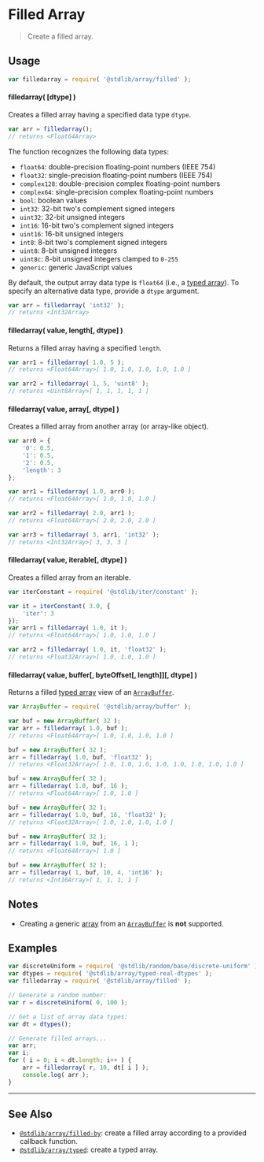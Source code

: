 <!--

@license Apache-2.0

Copyright (c) 2024 The Stdlib Authors.

Licensed under the Apache License, Version 2.0 (the "License");
you may not use this file except in compliance with the License.
You may obtain a copy of the License at

   http://www.apache.org/licenses/LICENSE-2.0

Unless required by applicable law or agreed to in writing, software
distributed under the License is distributed on an "AS IS" BASIS,
WITHOUT WARRANTIES OR CONDITIONS OF ANY KIND, either express or implied.
See the License for the specific language governing permissions and
limitations under the License.

-->

# Filled Array

> Create a filled array.

<!-- Section to include introductory text. Make sure to keep an empty line after the intro `section` element and another before the `/section` close. -->

<section class="intro">

</section>

<!-- /.intro -->

<!-- Package usage documentation. -->

<section class="usage">

## Usage

```javascript
var filledarray = require( '@stdlib/array/filled' );
```

#### filledarray( \[dtype] )

Creates a filled array having a specified data type `dtype`.

```javascript
var arr = filledarray();
// returns <Float64Array>
```

The function recognizes the following data types:

-   `float64`: double-precision floating-point numbers (IEEE 754)
-   `float32`: single-precision floating-point numbers (IEEE 754)
-   `complex128`: double-precision complex floating-point numbers
-   `complex64`: single-precision complex floating-point numbers
-   `bool`: boolean values
-   `int32`: 32-bit two's complement signed integers
-   `uint32`: 32-bit unsigned integers
-   `int16`: 16-bit two's complement signed integers
-   `uint16`: 16-bit unsigned integers
-   `int8`: 8-bit two's complement signed integers
-   `uint8`: 8-bit unsigned integers
-   `uint8c`: 8-bit unsigned integers clamped to `0-255`
-   `generic`: generic JavaScript values

By default, the output array data type is `float64` (i.e., a [typed array][mdn-typed-array]). To specify an alternative data type, provide a `dtype` argument.

```javascript
var arr = filledarray( 'int32' );
// returns <Int32Array>
```

#### filledarray( value, length\[, dtype] )

Returns a filled array having a specified `length`.

```javascript
var arr1 = filledarray( 1.0, 5 );
// returns <Float64Array>[ 1.0, 1.0, 1.0, 1.0, 1.0 ]

var arr2 = filledarray( 1, 5, 'uint8' );
// returns <Uint8Array>[ 1, 1, 1, 1, 1 ]
```

#### filledarray( value, array\[, dtype] )

Creates a filled array from another array (or array-like object).

```javascript
var arr0 = {
    '0': 0.5,
    '1': 0.5,
    '2': 0.5,
    'length': 3
};

var arr1 = filledarray( 1.0, arr0 );
// returns <Float64Array>[ 1.0, 1.0, 1.0 ]

var arr2 = filledarray( 2.0, arr1 );
// returns <Float64Array>[ 2.0, 2.0, 2.0 ]

var arr3 = filledarray( 3, arr1, 'int32' );
// returns <Int32Array>[ 3, 3, 3 ]
```

#### filledarray( value, iterable\[, dtype] )

Creates a filled array from an iterable.

```javascript
var iterConstant = require( '@stdlib/iter/constant' );

var it = iterConstant( 3.0, {
    'iter': 3
});
var arr1 = filledarray( 1.0, it );
// returns <Float64Array>[ 1.0, 1.0, 1.0 ]

var arr2 = filledarray( 1.0, it, 'float32' );
// returns <Float32Array>[ 1.0, 1.0, 1.0 ]
```

#### filledarray( value, buffer\[, byteOffset\[, length]]\[, dtype] )

Returns a filled [typed array][mdn-typed-array] view of an [`ArrayBuffer`][mdn-arraybuffer].

```javascript
var ArrayBuffer = require( '@stdlib/array/buffer' );

var buf = new ArrayBuffer( 32 );
var arr = filledarray( 1.0, buf );
// returns <Float64Array>[ 1.0, 1.0, 1.0, 1.0 ]

buf = new ArrayBuffer( 32 );
arr = filledarray( 1.0, buf, 'float32' );
// returns <Float32Array>[ 1.0, 1.0, 1.0, 1.0, 1.0, 1.0, 1.0, 1.0 ]

buf = new ArrayBuffer( 32 );
arr = filledarray( 1.0, buf, 16 );
// returns <Float64Array>[ 1.0, 1.0 ]

buf = new ArrayBuffer( 32 );
arr = filledarray( 1.0, buf, 16, 'float32' );
// returns <Float32Array>[ 1.0, 1.0, 1.0, 1.0 ]

buf = new ArrayBuffer( 32 );
arr = filledarray( 1.0, buf, 16, 1 );
// returns <Float64Array>[ 1.0 ]

buf = new ArrayBuffer( 32 );
arr = filledarray( 1, buf, 10, 4, 'int16' );
// returns <Int16Array>[ 1, 1, 1, 1 ]
```

</section>

<!-- /.usage -->

<!-- Package usage notes. Make sure to keep an empty line after the `section` element and another before the `/section` close. -->

<section class="notes">

## Notes

-   Creating a generic [array][mdn-array] from an [`ArrayBuffer`][mdn-arraybuffer] is **not** supported.

</section>

<!-- /.notes -->

<!-- Package usage examples. -->

<section class="examples">

## Examples

<!-- eslint no-undef: "error" -->

```javascript
var discreteUniform = require( '@stdlib/random/base/discrete-uniform' );
var dtypes = require( '@stdlib/array/typed-real-dtypes' );
var filledarray = require( '@stdlib/array/filled' );

// Generate a random number:
var r = discreteUniform( 0, 100 );

// Get a list of array data types:
var dt = dtypes();

// Generate filled arrays...
var arr;
var i;
for ( i = 0; i < dt.length; i++ ) {
    arr = filledarray( r, 10, dt[ i ] );
    console.log( arr );
}
```

</section>

<!-- /.examples -->

<!-- Section to include cited references. If references are included, add a horizontal rule *before* the section. Make sure to keep an empty line after the `section` element and another before the `/section` close. -->

<section class="references">

</section>

<!-- /.references -->

<!-- Section for related `stdlib` packages. Do not manually edit this section, as it is automatically populated. -->

<section class="related">

* * *

## See Also

-   <span class="package-name">[`@stdlib/array/filled-by`][@stdlib/array/filled-by]</span><span class="delimiter">: </span><span class="description">create a filled array according to a provided callback function.</span>
-   <span class="package-name">[`@stdlib/array/typed`][@stdlib/array/typed]</span><span class="delimiter">: </span><span class="description">create a typed array.</span>

</section>

<!-- /.related -->

<!-- Section for all links. Make sure to keep an empty line after the `section` element and another before the `/section` close. -->

<section class="links">

[mdn-array]: https://developer.mozilla.org/en-US/docs/Web/JavaScript/Reference/Global_Objects/Array

[mdn-typed-array]: https://developer.mozilla.org/en-US/docs/Web/JavaScript/Reference/Global_Objects/TypedArray

[mdn-arraybuffer]: https://developer.mozilla.org/en-US/docs/Web/JavaScript/Reference/Global_Objects/ArrayBuffer

<!-- <related-links> -->

[@stdlib/array/filled-by]: https://github.com/stdlib-js/stdlib/tree/develop/lib/node_modules/%40stdlib/array/filled-by

[@stdlib/array/typed]: https://github.com/stdlib-js/stdlib/tree/develop/lib/node_modules/%40stdlib/array/typed

<!-- </related-links> -->

</section>

<!-- /.links -->
